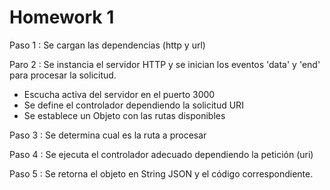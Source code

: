 # Homework 1

Paso 1 : Se cargan las dependencias (http y url)

Paro 2 : Se instancia el servidor HTTP y se inician los eventos 'data' y 'end' para procesar la solicitud.

- Escucha activa del servidor en el puerto 3000
- Se define el controlador dependiendo la solicitud URI
- Se establece un Objeto con las rutas disponibles

Paso 3 : Se determina cual es la ruta a procesar

Paso 4 : Se ejecuta el controlador adecuado dependiendo la petición (uri)

Paso 5 : Se retorna el objeto en String JSON y el código correspondiente.
